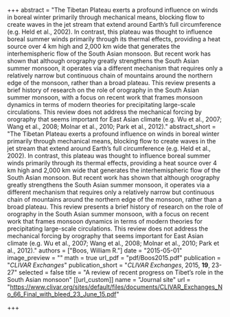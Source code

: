 +++
abstract = "The Tibetan Plateau exerts a profound influence on winds in boreal winter primarily through mechanical means, blocking flow to create waves in the jet stream that extend around Earth’s full circumference (e.g. Held et al., 2002). In contrast, this plateau was thought to influence boreal summer winds primarily through its thermal effects, providing a heat source over 4 km high and 2,000 km wide that generates the interhemispheric flow of the South Asian monsoon. But recent work has shown that although orography greatly strengthens the South Asian summer monsoon, it operates via a different mechanism that requires only a relatively narrow but continuous chain of mountains around the northern edge of the monsoon, rather than a broad plateau. This review presents a brief history of research on the role of orography in the South Asian summer monsoon, with a focus on recent work that frames monsoon dynamics in terms of modern theories for precipitating large-scale circulations. This review does not address the mechanical forcing by orography that seems important for East Asian climate (e.g. Wu et al., 2007; Wang et al., 2008; Molnar et al., 2010; Park et al., 2012)."
abstract_short = "The Tibetan Plateau exerts a profound influence on winds in boreal winter primarily through mechanical means, blocking flow to create waves in the jet stream that extend around Earth’s full circumference (e.g. Held et al., 2002). In contrast, this plateau was thought to influence boreal summer winds primarily through its thermal effects, providing a heat source over 4 km high and 2,000 km wide that generates the interhemispheric flow of the South Asian monsoon. But recent work has shown that although orography greatly strengthens the South Asian summer monsoon, it operates via a different mechanism that requires only a relatively narrow but continuous chain of mountains around the northern edge of the monsoon, rather than a broad plateau. This review presents a brief history of research on the role of orography in the South Asian summer monsoon, with a focus on recent work that frames monsoon dynamics in terms of modern theories for precipitating large-scale circulations. This review does not address the mechanical forcing by orography that seems important for East Asian climate (e.g. Wu et al., 2007; Wang et al., 2008; Molnar et al., 2010; Park et al., 2012)."
authors = ["Boos, William R."]
date = "2015-05-01"
image_preview = ""
math = true
url_pdf = "pdf/Boos2015.pdf"
publication = "*CLIVAR Exchanges*"
publication_short = "*CLIVAR Exchanges*, 2015, **19**, 23-27"
selected = false
title = "A review of recent progress on Tibet’s role in the South Asian monsoon"
[[url_custom]]
   name = "Journal site"
   url = "https://www.clivar.org/sites/default/files/documents/CLIVAR_Exchanges_No_66_Final_with_bleed_23_June_15.pdf"


+++
